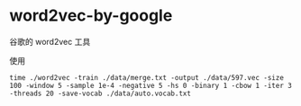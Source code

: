 # word2vec-by-google
谷歌的 word2vec 工具



使用

```shell
time ./word2vec -train ./data/merge.txt -output ./data/597.vec -size 100 -window 5 -sample 1e-4 -negative 5 -hs 0 -binary 1 -cbow 1 -iter 3 -threads 20 -save-vocab ./data/auto.vocab.txt
```

